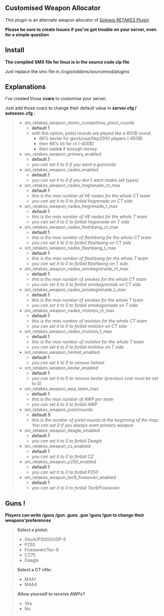 Customised Weapon Allocator 
-------------------

This plugin is an alternate weapon allocator of [Splewis RETAKES Plugin](https://github.com/splewis/csgo-retakes)

**Please be sure to create Issues if you've got trouble on your server, even for a simple question**

Install
---------------------

**The compiled SMX file for linux is in the source code zip file**

Just replace the smx file in */csgo/addons/sourcemod/plugins*

Explanations
---------------------

I've created those **cvars** to customise your server. 

Just add those cvars to change their default value in **server.cfg / autoexec.cfg** :
> - sm_retakes_weapon_mimic_competitive_pistol_rounds
>   - **default 1**
>   - with this option, pistol rounds are played like a 800$ round. 
>       - 66% kevlar for glock/usp/hkp2000 players (-650$)
>       - then 66% kit for ct (-400$)
>       - then nade**s** if enough money
> - sm_retakes_weapon_primary_enabled
>   - **default 1**
>   - *you can set it to 0 if you want a gunmode*
> - sm_retakes_weapon_nades_enabled
>   - **default 1**
>   - *you can set it to 0 if you don't want nades (all types)*
> - sm_retakes_weapon_nades_hegrenade_ct_max
>   - **default 1**
>   - *this is the max number of HE nades for the whole CT team*
>   - *you can set it to 0 to forbid hegrenade on CT side*
> - sm_retakes_weapon_nades_hegrenade_t_max
>   - **default 1**
>   - *this is the max number of HE nades for the whole T team*
>   - *you can set it to 0 to forbid hegrenade on T side*
> - sm_retakes_weapon_nades_flashbang_ct_max
>   - **default 1**
>   - *this is the max number of flashbang for the whole CT team*
>   - *you can set it to 0 to forbid flashbang on CT side*
> - sm_retakes_weapon_nades_flashbang_t_max
>   - **default 1**
>   - *this is the max number of flashbang for the whole T team*
>   - *you can set it to 0 to forbid flashbang on T side*
> - sm_retakes_weapon_nades_smokegrenade_ct_max
>   - **default 1**
>   - *this is the max number of smokes for the whole CT team*
>   - *you can set it to 0 to forbid smokegrenade on CT side*
> - sm_retakes_weapon_nades_smokegrenade_t_max
>   - **default 1**
>   - *this is the max number of smokes for the whole T team*
>   - *you can set it to 0 to forbid smokegrenade on T side*
> - sm_retakes_weapon_nades_molotov_ct_max
>   - **default 1**
>   - *this is the max number of molotov for the whole CT team*
>   - *you can set it to 0 to forbid molotov on CT side*
> - sm_retakes_weapon_nades_molotov_t_max
>   - **default 1**
>   - *this is the max number of molotov for the whole T team*
>   - *you can set it to 0 to forbid molotov on T side*
> - sm_retakes_weapon_helmet_enabled
>   - **default 1**
>   - *you can set it to 0 to remove helmet*
> - sm_retakes_weapon_kevlar_enabled
>   - **default 1**
>   - *you can set it to 0 to remove kevlar (previous cvar must be set to 0)*
> - sm_retakes_weapon_awp_team_max
>   - **default 1**
>   - *this is the max number of AWP per team*
>   - *you can set it to 0 to forbid AWP*
> - sm_retakes_weapon_pistolrounds
>   - **default 5**
>   - *this is the number of pistol rounds at the beginning of the map. You can set 0 if you always want primary weapon*
> - sm_retakes_weapon_deagle_enabled
>   - **default 1**
>   - *you can set it to 0 to forbid Deagle*
> - sm_retakes_weapon_cz_enabled
>   - **default 1**
>   - *you can set it to 0 to forbid CZ*
> - sm_retakes_weapon_p250_enabled
>   - **default 1**
>   - *you can set it to 0 to forbid P250*
> - sm_retakes_weapon_tec9_fiveseven_enabled
>   - **default 1**
>   - *you can set it to 0 to forbid Tec9/Fiveseven*

Guns !
-----------------------
**Players can write /guns /gun .guns .gun !guns !gun to change their weapons'preferences**


> **Select a pistol:**
> - Glock/P2000/USP-S
> - P250
> - Fiveseven/Tec-9
> - CZ75
> - Deagle

> **Select a CT rifle:**
> - M4A1
> - M4A4

> **Allow yourself to receive AWPs?**
> - Yes
> - No


